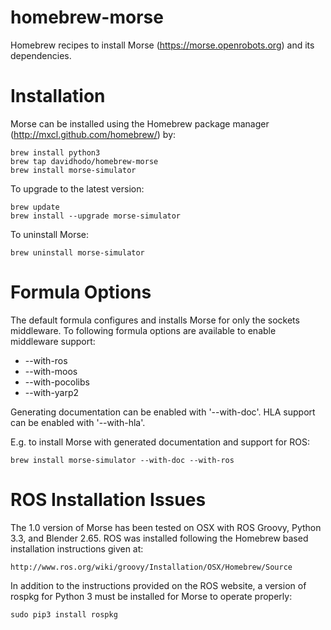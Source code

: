 homebrew-morse
==============

Homebrew recipes to install Morse (https://morse.openrobots.org) and its dependencies.

# Installation

Morse can be installed using the Homebrew package manager (http://mxcl.github.com/homebrew/) by:

    brew install python3
    brew tap davidhodo/homebrew-morse
    brew install morse-simulator

To upgrade to the latest version:

    brew update
    brew install --upgrade morse-simulator
    
To uninstall Morse:

    brew uninstall morse-simulator

# Formula Options

The default formula configures and installs Morse for only the sockets middleware.  To following formula options are available to enable middleware support:

* --with-ros
* --with-moos
* --with-pocolibs
* --with-yarp2

Generating documentation can be enabled with '--with-doc'.  HLA support can be enabled with '--with-hla'.

E.g. to  install Morse with generated documentation and support for ROS:

    brew install morse-simulator --with-doc --with-ros
    
# ROS Installation Issues
The 1.0 version of Morse has been tested on OSX with ROS Groovy, Python 3.3, and Blender 2.65. ROS was installed following the Homebrew based installation instructions given at: 

	http://www.ros.org/wiki/groovy/Installation/OSX/Homebrew/Source

In addition to the instructions provided on the ROS website, a version of rospkg for Python 3 must be installed for Morse to operate properly:

	sudo pip3 install rospkg
	
	
